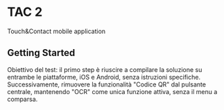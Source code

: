 # TAC 2

Touch&Contact mobile application

## Getting Started

Obiettivo del test: il primo step è riuscire a compilare la soluzione su entrambe le piattaforme, iOS e Android, senza istruzioni specifiche. Successivamente, rimuovere la funzionalità "Codice QR" dal pulsante centrale, mantenendo "OCR" come unica funzione attiva, senza il menu a comparsa.
